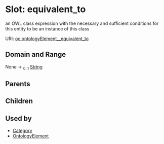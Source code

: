 
# Slot: equivalent_to


an OWL class expression with the necessary and sufficient conditions for this entity to be an instance of this class

URI: [oc:ontologyElement__equivalent_to](http://w3id.org/ontogpt/ontology-class-templateontologyElement__equivalent_to)


## Domain and Range

None &#8594;  <sub>0..1</sub> [String](types/String.md)

## Parents


## Children


## Used by

 * [Category](Category.md)
 * [OntologyElement](OntologyElement.md)

